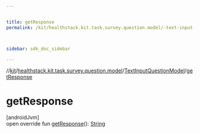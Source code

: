 ```yaml
---


title: getResponse
permalink: /kit/healthstack.kit.task.survey.question.model/-text-input-question-model/get-response.html



sidebar: sdk_doc_sidebar

---
```



//[kit](/kit.html)/[healthstack.kit.task.survey.question.model](../index.html)/[TextInputQuestionModel](index.html)/[getResponse](get-response.html)



# getResponse



[androidJvm]\
open override fun [getResponse](get-response.html)(): [String](https://kotlinlang.org/api/latest/jvm/stdlib/kotlin/-string/index.html)






